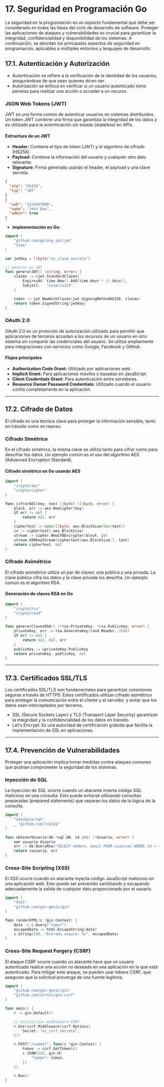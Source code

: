 # 17. Seguridad en Programación Go

La seguridad en la programación es un aspecto fundamental que debe ser considerado en todas las fases del ciclo de desarrollo de software. Proteger las aplicaciones de ataques y vulnerabilidades es crucial para garantizar la integridad, confidencialidad y disponibilidad de los sistemas. A continuación, se abordan los principales aspectos de seguridad en programación, aplicables a múltiples entornos y lenguajes de desarrollo.

## 17.1. Autenticación y Autorización

- Autenticación se refiere a la verificación de la identidad de los usuarios, asegurándose de que sean quienes dicen ser.
- Autorización se enfoca en verificar si un usuario autenticado tiene permiso para realizar una acción o acceder a un recurso.

### JSON Web Tokens (JWT)

JWT es una forma común de autenticar usuarios en sistemas distribuidos. Un token JWT contiene una firma que garantiza la integridad de los datos y es utilizado para la autenticación sin estado (stateless) en APIs.

#### Estructura de un JWT

- **Header:** Contiene el tipo de token (JWT) y el algoritmo de cifrado (HS256).
- **Payload:** Contiene la información del usuario y cualquier otro dato relevante.
- **Signature:** Firma generada usando el header, el payload y una clave secreta.

```json
{
  "alg": "HS256",
  "typ": "JWT"
}
{
  "sub": "1234567890",
  "name": "John Doe",
  "admin": true
}

```

- **implementación en Go:**

```go
import (
    "github.com/golang-jwt/jwt"
    "time"
)

var jwtKey = []byte("mi_clave_secreta")

// Generar un JWT
func generarJWT() (string, error) {
    claims := &jwt.StandardClaims{
        ExpiresAt: time.Now().Add(time.Hour * 1).Unix(),
        Subject:   "usuario123",
    }

    token := jwt.NewWithClaims(jwt.SigningMethodHS256, claims)
    return token.SignedString(jwtKey)
}

```

### OAuth 2.0

OAuth 2.0 es un protocolo de autorización utilizado para permitir que aplicaciones de terceros accedan a los recursos de un usuario en otro sistema sin compartir las credenciales del usuario. Se utiliza ampliamente para integraciones con servicios como Google, Facebook y GitHub.

#### Flujos principales

- **Authorization Code Grant:** Utilizado por aplicaciones web.
- **Implicit Grant:** Para aplicaciones móviles o basadas en JavaScript.
- **Client Credentials Grant:** Para autenticación entre servidores.
- **Resource Owner Password Credentials:** Utilizado cuando el usuario confía completamente en la aplicación.

---

## 17.2. Cifrado de Datos

El cifrado es una técnica clave para proteger la información sensible, tanto en tránsito como en reposo.

### Cifrado Simétrico

En el cifrado simétrico, la misma clave se utiliza tanto para cifrar como para descifrar los datos. Un ejemplo común es el uso del algoritmo AES (Advanced Encryption Standard).

#### Cifrado simétrico en Go usando AES

```go
import (
    "crypto/aes"
    "crypto/cipher"
)

func cifrarAES(key, text []byte) ([]byte, error) {
    block, err := aes.NewCipher(key)
    if err != nil {
        return nil, err
    }
    ciphertext := make([]byte, aes.BlockSize+len(text))
    iv := ciphertext[:aes.BlockSize]
    stream := cipher.NewCFBEncrypter(block, iv)
    stream.XORKeyStream(ciphertext[aes.BlockSize:], text)
    return ciphertext, nil
}

```

### Cifrado Asimétrico

El cifrado asimétrico utiliza un par de claves: una pública y una privada. La clave pública cifra los datos y la clave privada los descifra. Un ejemplo común es el algoritmo RSA.

#### Generación de claves RSA en Go

```go
import (
    "crypto/rsa"
    "crypto/rand"
)

func generarClavesRSA() (*rsa.PrivateKey, *rsa.PublicKey, error) {
    privateKey, err := rsa.GenerateKey(rand.Reader, 2048)
    if err != nil {
        return nil, nil, err
    }
    publicKey := &privateKey.PublicKey
    return privateKey, publicKey, nil
}

```

---

## 17.3. Certificados SSL/TLS

Los certificados SSL/TLS son fundamentales para garantizar conexiones seguras a través de HTTPS. Estos certificados utilizan cifrado asimétrico para proteger la comunicación entre el cliente y el servidor, y evitar que los datos sean interceptados por terceros.

- SSL (Secure Sockets Layer) y TLS (Transport Layer Security) garantizan la integridad y la confidencialidad de los datos en tránsito.
- Let's Encrypt: Es una autoridad de certificación gratuita que facilita la implementación de SSL en aplicaciones.

---

## 17.4. Prevención de Vulnerabilidades

Proteger una aplicación implica tomar medidas contra ataques comunes que podrían comprometer la seguridad de los sistemas.

### Inyección de SQL

La inyección de SQL ocurre cuando un atacante inserta código SQL malicioso en una consulta. Esto puede evitarse utilizando consultas preparadas (prepared statements) que separan los datos de la lógica de la consulta.

```go
import (
    "database/sql"
    _ "github.com/lib/pq"
)

func obtenerUsuario(db *sql.DB, id int) (*Usuario, error) {
    var usuario Usuario
    err := db.QueryRow("SELECT nombre, email FROM usuarios WHERE id = $1", id).Scan(&usuario.Nombre, &usuario.Email)
    return &usuario, err
}

```

### Cross-Site Scripting (XSS)

El XSS ocurre cuando un atacante inyecta código JavaScript malicioso en una aplicación web. Esto puede ser prevenido sanitizando y escapando adecuadamente la salida de cualquier dato proporcionado por el usuario.

```go
import (
    "html"
    "github.com/gin-gonic/gin"
)

func renderHTML(c *gin.Context) {
    data := c.Query("input")
    escapedData := html.EscapeString(data)
    c.String(200, "Entrada segura: %s", escapedData)
}

```

### Cross-Site Request Forgery (CSRF)

El ataque CSRF ocurre cuando un atacante hace que un usuario autenticado realice una acción no deseada en una aplicación en la que está autenticado. Para mitigar este ataque, se pueden usar tokens CSRF, que aseguran que la solicitud provenga de una fuente legítima.

```go
import (
    "github.com/gin-gonic/gin"
    "github.com/utrack/gin-csrf"
)

func main() {
    r := gin.Default()

    // Inicializar middleware CSRF
    r.Use(csrf.Middleware(csrf.Options{
        Secret: "mi_csrf_secreto",
    }))

    r.POST("/submit", func(c *gin.Context) {
        token := csrf.GetToken(c)
        c.JSON(200, gin.H{
            "token": token,
        })
    })

    r.Run()
}

```

